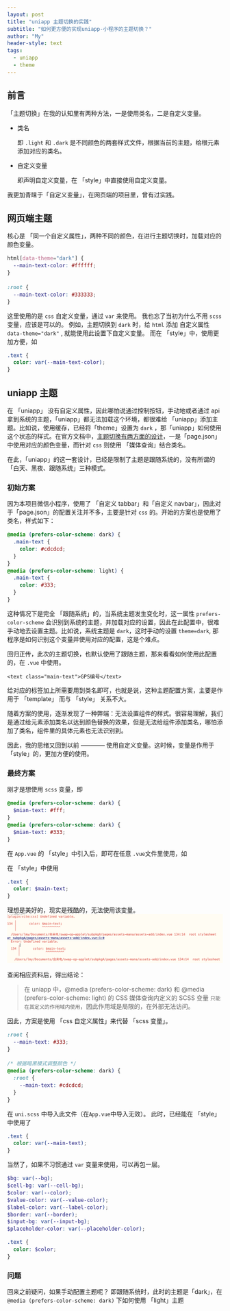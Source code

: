 ```yaml
---
layout: post
title: "uniapp 主题切换的实践"
subtitle: "如何更方便的实现uniapp-小程序的主题切换？"
author: "My"
header-style: text
tags:
  - uniapp
  - theme
---
```


## 前言

「主题切换」在我的认知里有两种方法，一是使用类名，二是自定义变量。

- 类名

  即 `.light` 和 `.dark` 是不同颜色的两套样式文件，根据当前的主题，给根元素添加对应的类名。

- 自定义变量

  即声明自定义变量，在 「style」中直接使用自定义变量。

我更加青睐于「自定义变量」，在网页端的项目里，曾有过实践。

## 网页端主题

核心是 「同一个自定义属性」，两种不同的颜色，在进行主题切换时，加载对应的颜色变量。

```css
html[data-theme="dark"] {
  --main-text-color: #ffffff;
}

:root {
  --main-text-color: #333333;
}
```

这里使用的是 `css` 自定义变量，通过 `var` 来使用。 我也忘了当初为什么不用 `scss` 变量，应该是可以的。 例如，主题切换到 `dark` 时，给 `html` 添加 自定义属性 `data-theme="dark"` , 就能使用此设置下自定义变量。 而在 「style」中，使用更加方便，如

```css
.text {
  color: var(--main-text-color);
}
```

## uniapp 主题

在 「uniapp」 没有自定义属性，因此哪怕说通过控制按钮，手动地或者通过 api 拿到系统的主题，「uniapp」都无法加载这个环境，都很难给 「uniapp」添加主题。比如说，使用缓存，已经将「theme」设置为 `dark` ，那「uniapp」如何使用这个状态的样式。在官方文档中，[主题切换有两方面的设计](https://uniapp.dcloud.net.cn/tutorial/darkmode.html)，一是「page.json」 中使用对应的颜色变量，而针对 `css` 则使用 「媒体查询」结合类名。

在此，「uniapp」的这一套设计，已经是限制了主题是跟随系统的，没有所谓的「白天、黑夜、跟随系统」三种模式。

### 初始方案

因为本项目微信小程序，使用了 「自定义 tabbar」和「自定义 navbar」，因此对于「page.json」的配置关注并不多，主要是针对 `css` 的。开始的方案也是使用了类名，样式如下：

```scss
@media (prefers-color-scheme: dark) {
  .main-text {
    color: #cdcdcd;
  }
}
@media (prefers-color-scheme: light) {
  .main-text {
    color: #333;
  }
}
```

这种情况下是完全 「跟随系统」的，当系统主题发生变化时，这一属性 `prefers-color-scheme` 会识别到系统的主题，并加载对应的设置，因此在此配置中，很难手动地去设置主题。比如说，系统主题是 `dark`，这时手动的设置 `theme=dark`, 那程序是如何识别这个变量并使用对应的配置，这是个难点。

回归正传，此次的主题切换，也默认使用了跟随主题，那来看看如何使用此配置的，在 `.vue` 中使用。

```vue
<text class="main-text">GPS编号</text>
```

给对应的标签加上所需要用到类名即可，也就是说，这种主题配置方案，主要是作用于 「template」 而与 「style」 关系不大。

随着方案的使用，逐渐发现了一种弊端：无法设置组件的样式。很容易理解，我们是通过给元素添加类名以达到颜色替换的效果，但是无法给组件添加类名，哪怕添加了类名，组件里的具体元素也无法识别到。

因此，我的思绪又回到以前 ———— 使用自定义变量。这时候，变量是作用于 「style」的，更加方便的使用。

### 最终方案

刚才是想使用 `scss` 变量，即

```scss
@media (prefers-color-scheme: dark) {
  $mian-text: #fff;
}
@media (prefers-color-scheme: dark) {
  $mian-text: #333;
}
```

在 `App.vue` 的 「style」中引入后，即可在任意 `.vue`文件里使用，如

在 「style」中使用

```scss
.text {
  color: $main-text;
}
```

理想是美好的，现实是残酷的，无法使用该变量。
![image.png](/img/vue/uniapp-error.png)

查阅相应资料后，得出结论：

> 在 uniapp 中，@media (prefers-color-scheme: dark) 和 @media (prefers-color-scheme: light) 的 CSS 媒体查询内定义的 SCSS 变量 `只能在其定义的作用域内使用`，因此作用域是局限的，在外部无法访问。

因此，方案是使用 「css 自定义属性」来代替 「scss 变量」。

```scss
:root {
  --main-text: #333;
}

/* 根据暗黑模式调整颜色 */
@media (prefers-color-scheme: dark) {
  :root {
    --main-text: #cdcdcd;
  }
}
```

在 `uni.scss` 中导入此文件（在`App.vue`中导入无效）。 此时，已经能在 「style」中使用了

```scss
.text {
  color: var(--main-text);
}
```

当然了，如果不习惯通过 `var` 变量来使用，可以再包一层。

```scss
$bg: var(--bg);
$cell-bg: var(--cell-bg);
$color: var(--color);
$value-color: var(--value-color);
$label-color: var(--label-color);
$border: var(--border);
$input-bg: var(--input-bg);
$placeholder-color: var(--placeholder-color);
```

```scss
.text {
  color: $color;
}
```

### 问题

回来之前疑问，如果手动配置主题呢？ 即跟随系统时，此时的主题是「dark」，在 `@media (prefers-color-scheme: dark)` 下如何使用 「light」主题
